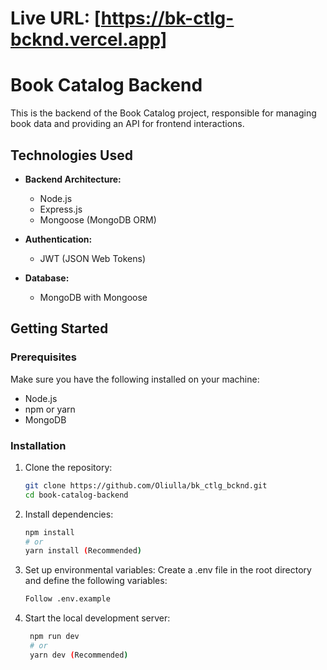# Live URL: [https://bk-ctlg-bcknd.vercel.app]

# Book Catalog Backend

This is the backend of the Book Catalog project, responsible for managing book data and providing an API for frontend interactions.

## Technologies Used

- **Backend Architecture:**

  - Node.js
  - Express.js
  - Mongoose (MongoDB ORM)

- **Authentication:**

  - JWT (JSON Web Tokens)

- **Database:**
  - MongoDB with Mongoose

## Getting Started

### Prerequisites

Make sure you have the following installed on your machine:

- Node.js
- npm or yarn
- MongoDB

### Installation

1. Clone the repository:

   ```bash
   git clone https://github.com/Oliulla/bk_ctlg_bcknd.git
   cd book-catalog-backend
   ```

2. Install dependencies:

   ```bash
   npm install
   # or
   yarn install (Recommended)
   ```

3. Set up environmental variables:
   Create a .env file in the root directory and define the following variables:

   ```bash
   Follow .env.example
   ```

4. Start the local development server:

   ```bash
    npm run dev
    # or
    yarn dev (Recommended)
   ```
